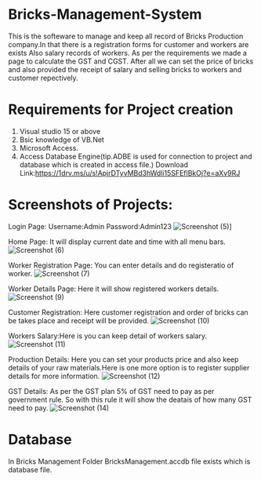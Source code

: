 # Bricks-Management-System

This is the softeware to manage and keep all record of Bricks Production company.In that there is a registration forms for customer and workers
are exists Also salary records of workers. As per the requirements we made a page to calculate the GST and CGST. After all we can set the price of bricks
and also provided the receipt of salary and selling bricks to workers and customer repectively.

# Requirements for Project creation
1. Visual studio 15 or above
2. Bsic knowledge of VB.Net
3. Microsoft Access.
4. Access Database Engine(tip.ADBE is used for connection to project and database which is created in access file.)
Download Link:https://1drv.ms/u/s!ApjrDTyvMBd3hWdli15SFEflBkOj?e=aXv9RJ

# Screenshots of Projects:
Login Page: Username:Admin 
            Password:Admin123
![Screenshot (5)](https://user-images.githubusercontent.com/42617411/72737065-d9af6200-3bc4-11ea-902c-b269b5ba62d9.png)]


Home Page: It will display current date and time with all menu bars.
![Screenshot (6)](https://user-images.githubusercontent.com/42617411/72737232-33179100-3bc5-11ea-9d10-c5a7f08c886f.png)


Worker Registration Page: You can enter details and do registeratio of worker.
![Screenshot (7)](https://user-images.githubusercontent.com/42617411/72737311-57736d80-3bc5-11ea-81ca-08b6cb8d7c8b.png)


Worker Details Page: Here it will show registered workers details.
![Screenshot (9)](https://user-images.githubusercontent.com/42617411/72737440-96092800-3bc5-11ea-83fb-e0d9500573d8.png)


Customer Registration: Here customer registration and order of bricks can be takes place and receipt will be provided.
![Screenshot (10)](https://user-images.githubusercontent.com/42617411/72737626-eb453980-3bc5-11ea-96df-49c04b2eb81f.png)


Workers Salary:Here is you can keep detail of workers salary.
![Screenshot (11)](https://user-images.githubusercontent.com/42617411/72737704-12037000-3bc6-11ea-8883-8ec543c2af8e.png)


Production Details: Here you can set your products price and also keep details of your raw materials.Here is  one more option is to register supplier details for more information. 
![Screenshot (12)](https://user-images.githubusercontent.com/42617411/72737763-3c552d80-3bc6-11ea-8587-213bb8eb05c7.png)


GST Details: As per the GST plan 5% of GST need to pay as per government rule. So with this rule it will show the deatais of how many GST need to pay.
![Screenshot (14)](https://user-images.githubusercontent.com/42617411/72737941-8c33f480-3bc6-11ea-9bef-a3d4635f0f53.png)


# Database
In Bricks Management Folder BricksManagement.accdb file exists which is database file.
